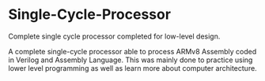 # Single-Cycle-Processor
Complete single cycle processor completed for low-level design. 

A complete single-cycle processor able to process ARMv8 Assembly coded in Verilog and Assembly Language. This was mainly done to practice using lower level programming as well as learn more about computer architecture. 
